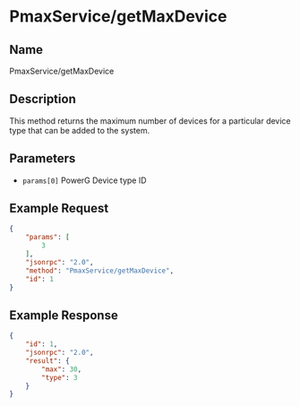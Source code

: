 # PmaxService/getMaxDevice

## Name
PmaxService/getMaxDevice

## Description
This method returns the maximum number of devices for a particular device type that can be added to the system.

## Parameters
- `params[0]` PowerG Device type ID

## Example Request
```json
{
    "params": [
        3
    ],
    "jsonrpc": "2.0",
    "method": "PmaxService/getMaxDevice",
    "id": 1
}
```

## Example Response
```json
{
    "id": 1,
    "jsonrpc": "2.0",
    "result": {
        "max": 30,
        "type": 3
    }
}
```